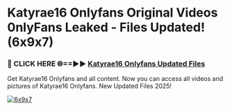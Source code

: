 # Katyrae16 Onlyfans Original Videos 0nlyFans Leaked - Files Updated! (6x9x7)

<h3>🔴 CLICK HERE 🌐==►► <a href="https://tinyurl.com/ms9xzufz" rel="nofollow">Katyrae16 Onlyfans Updated Files</a></h3>

Get Katyrae16 Onlyfans and all content. Now you can access all videos and pictures of Katyrae16 Onlyfans. New Updated Files 2025!

[![6x9x7](https://i.imgur.com/ppqm5kG.gif)](https://tinyurl.com/ms9xzufz)
